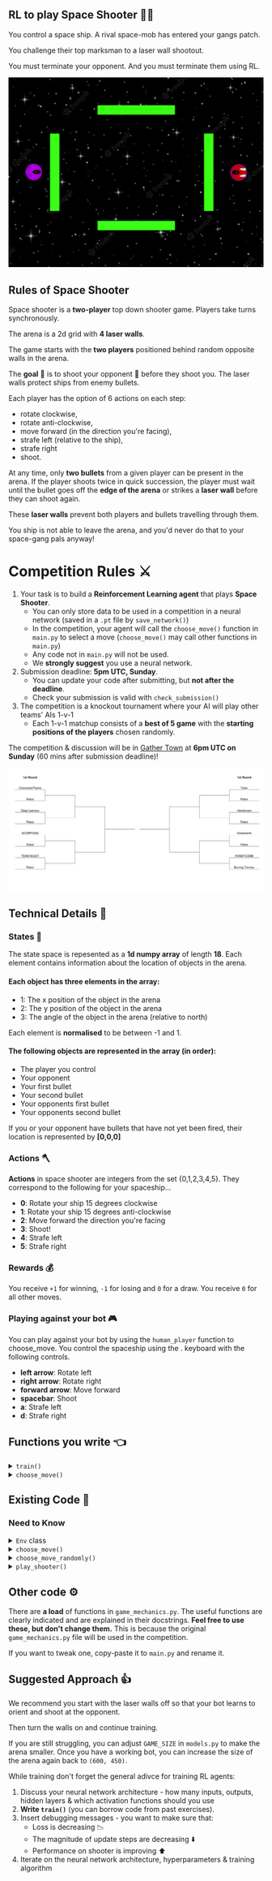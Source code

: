 ## RL to play Space Shooter :gun::rocket:

You control a space ship. A rival space-mob has entered your gangs patch.

You challenge their top marksman to a laser wall shootout.

You must terminate your opponent. And you must terminate them using RL.

![Space shooter starting position](images/space-shooter.png)

## Rules of Space Shooter

Space shooter is a **two-player** top down shooter game. Players take turns synchronously.

The arena is a 2d grid with **4 laser walls**.

The game starts with the **two players** positioned behind random opposite walls in the arena.

The **goal** :goal_net: is to shoot your opponent :gun: before they shoot you. The laser walls protect ships from enemy bullets.

Each player has the option of 6 actions on each step:

- rotate clockwise,
- rotate anti-clockwise,
- move forward (in the direction you're facing),
- strafe left (relative to the ship),
- strafe right
- shoot.

At any time, only **two bullets** from a given player can be present in the arena. If the player shoots twice in quick succession, the player must wait until the bullet goes off the **edge of the arena** or strikes a **laser wall** before they can shoot again.

These **laser walls** prevent both players and bullets travelling through them.

You ship is not able to leave the arena, and you'd never do that to your space-gang pals anyway!

# Competition Rules :crossed_swords:

1. Your task is to build a **Reinforcement Learning agent** that plays **Space Shooter**.
   - You can only store data to be used in a competition in a neural network (saved in a `.pt` file by `save_network()`)
   - In the competition, your agent will call the `choose_move()` function in `main.py` to select a move (`choose_move()` may call other functions in `main.py`)
   - Any code not in `main.py` will not be used.
   - We **strongly suggest** you use a neural network.
2. Submission deadline: **5pm UTC, Sunday**.
   - You can update your code after submitting, but **not after the deadline**.
   - Check your submission is valid with `check_submission()`
3. The competition is a knockout tournament where your AI will play other teams' AIs 1-v-1
   - Each 1-v-1 matchup consists of a **best of 5 game** with the **starting positions of the players** chosen randomly.

The competition & discussion will be in [Gather Town](https://app.gather.town/app/nJwquzJjD4TLKcTy/Delta%20Academy) at **6pm UTC on Sunday** (60 mins after submission deadline)!

![Ex](images/tournament_tree.png)

## Technical Details :hammer:

### States :space_invader:

The state space is repesented as a **1d numpy array** of length **18**. Each element contains information about the location of objects in the arena.

#### Each object has three elements in the array:

- 1: The x position of the object in the arena
- 2: The y position of the object in the arena
- 3: The angle of the object in the arena (relative to north)

Each element is **normalised** to be between -1 and 1.

#### The following objects are represented in the array (in order):

- The player you control
- Your opponent
- Your first bullet
- Your second bullet
- Your opponents first bullet
- Your opponents second bullet

If you or your opponent have bullets that have not yet been fired, their location is represented by **[0,0,0]**

### Actions :axe:

**Actions** in space shooter are integers from the set {0,1,2,3,4,5}. They correspond to the following for your spaceship...

- **0**: Rotate your ship 15 degrees clockwise
- **1**: Rotate your ship 15 degrees anti-clockwise
- **2**: Move forward the direction you're facing
- **3**: Shoot!
- **4**: Strafe left
- **5**: Strafe right

### Rewards :moneybag:

You receive `+1` for winning, `-1` for losing and `0` for a draw. You receive `0` for all other moves.

### Playing against your bot :video_game:

You can play against your bot by using the `human_player` function to choose_move. You control the spaceship using the .
keyboard with the following controls.

- **left arrow**: Rotate left
- **right arrow**: Rotate right
- **forward arrow**: Move forward
- **spacebar**: Shoot
- **a**: Strafe left
- **d**: Strafe right

## Functions you write :point_left:

<details>
<summary><code style="white-space:nowrap;">  train()</code></summary>
Write this to train your network from experience in the environment.
<br />
<br />
Return the trained network so it can be saved.
</details>
<details>
<summary><code style="white-space:nowrap;">  choose_move()</code></summary>
This acts greedily given the state and network.

In the competition, the choose_move() function is called to make your next move. Takes the state as input and outputs an action.
<br />
<br />

</details>

## Existing Code :pray:

### Need to Know

<details>
<summary><code style="white-space:nowrap;">  Env</code> class</summary>
The environment class controls the game and runs the opponent. It should be used for training your agent.
<br />
<br />
See example usage in <code style="white-space:nowrap;">play_shooter()</code>.
<br />
<br />
The opponent's <code style="white-space:nowrap;">choose_move</code> function is input at initialisation (when <code style="white-space:nowrap;">Env(opponent_choose_move)</code> is called). The first player is chosen at random when <code style="white-space:nowrap;">Env.reset()</code> is called. Every time you call <code style="white-space:nowrap;">Env.step()</code>, 2 moves are taken - yours and then your opponent's. Your opponent sees the observation vector flipped relative to yours (so their position is first).
<br />
<br />

The env's <code style="white-space:nowrap;">render</code> argument can be used to visualise the game. This is required for <code style="white-space:nowrap">human_player()</code> to work.

The env also has a <code style="white-space:nowrap;">include_barriers</code> argument which toggles the laser_walls on and off. In the tournament the walls will be on, but you can turn them off to make initial training easier.

</details>

<details>
<summary><code style="white-space:nowrap;">  choose_move()</code></summary>
This acts greedily given the state and value network.
<br />
<br />
In the competition, the <code style="white-space:nowrap;">choose_move()</code> function is called to make your next move. Takes the state as input and outputs an action.
<br />
<br />
</details>

<details>
<summary><code style="white-space:nowrap;">  choose_move_randomly()</code></summary>
Chooses a random action, an excellent first opponent!
<br />
<br />
Takes the state as input and outputs an action.
</details>

<details>
<summary><code style="white-space:nowrap;">  play_shooter()</code></summary>
Plays 1 game of shooter, which is visualised graphically. (if <code style="white-space:nowrap;">render=True</code>)
<br />
<br />
Inputs:

<code style="white-space:nowrap;">your_choose_move</code>: Function that takes the state and outputs the action for your agent.

<code style="white-space:nowrap;">opponent_choose_move</code>: Function that takes the state and outputs the action for the opponent.

<code style="white-space:nowrap;">game_speed_multiplier</code>: controls the gameplay speed. High numbers mean fast games, low numbers mean slow games.

</details>

## Other code :gear:

There are **a load** of functions in `game_mechanics.py`. The useful functions are clearly indicated and are explained in their docstrings. **Feel free to use these, but don't change them.** This is because the original `game_mechanics.py` file will be used in the competition.

If you want to tweak one, copy-paste it to `main.py` and rename it.

## Suggested Approach :+1:

We recommend you start with the laser walls off so that your bot learns to orient and shoot at the opponent.

Then turn the walls on and continue training.

If you are still struggling, you can adjust `GAME_SIZE` in `models.py` to make the arena smaller. Once you have a working bot, you can increase the size of the arena again back to `(600, 450)`.

While training don't forget the general adivce for training RL agents:

1. Discuss your neural network architecture - how many inputs, outputs, hidden layers & which activation functions should you use
2. **Write `train()`** (you can borrow code from past exercises).
3. Insert debugging messages - you want to make sure that:
   - Loss is decreasing :chart_with_downwards_trend:
   - The magnitude of update steps are decreasing :arrow_down:
   - Performance on shooter is improving :arrow_up:
4. Iterate on the neural network architecture, hyperparameters & training algorithm
